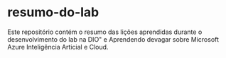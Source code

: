 # resumo-do-lab
Este repositório contém o resumo das lições aprendidas durante o desenvolvimento do lab na DIO" e 
Aprendendo devagar sobre Microsoft Azure
Inteligência Articial e Cloud.
